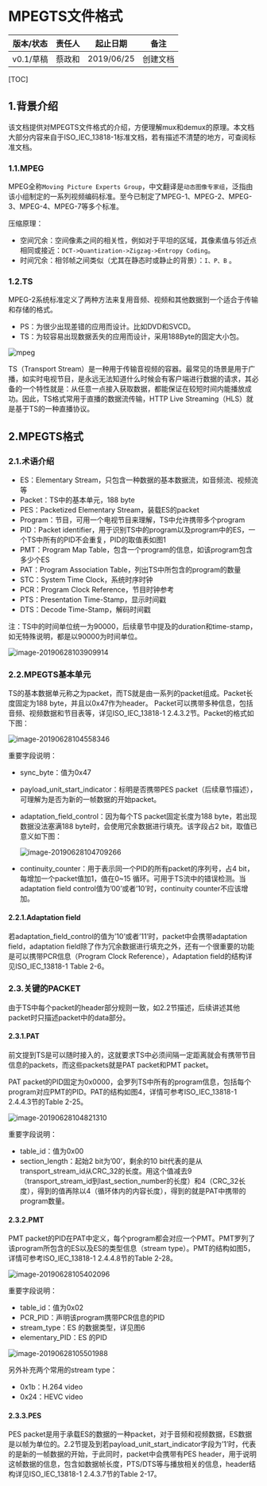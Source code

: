 # MPEGTS文件格式

| 版本/状态 | 责任人 | 起止日期   | 备注     |
| --------- | ------ | ---------- | -------- |
| v0.1/草稿 | 蔡政和 | 2019/06/25 | 创建文档 |



[TOC]

## 1.背景介绍

该文档提供对MPEGTS文件格式的介绍，方便理解mux和demux的原理。本文档大部分内容来自于ISO_IEC_13818-1标准文档，若有描述不清楚的地方，可查阅标准文档。

### 1.1.MPEG

MPEG全称`Moving Picture Experts Group`，中文翻译是`动态图像专家组`，泛指由该小组制定的一系列视频编码标准。至今已制定了MPEG-1、MPEG-2、MPEG-3、MPEG-4、MPEG-7等多个标准。

压缩原理：

- 空间冗余：空间像素之间的相关性，例如对于平坦的区域，其像素值与邻近点相同或接近：`DCT->Quantization->Zigzag->Entropy Coding`。
-  时间冗余：相邻帧之间类似（尤其在静态时或静止的背景）：`I、P、B` 。

### 1.2.TS

MPEG-2系统标准定义了两种方法来复用音频、视频和其他数据到一个适合于传输和存储的格式。

- PS：为很少出现差错的应用而设计。比如DVD和SVCD。
- TS：为较容易出现数据丢失的应用而设计，采用188Byte的固定大小包。

![mpeg](doc_src/mpeg.png)

TS（Transport Stream）是一种用于传输音视频的容器。最常见的场景是用于广播，如实时电视节目，是永远无法知道什么时候会有客户端进行数据的请求，其必备的一个特性就是：从任意一点接入获取数据，都能保证在较短时间内能播放成功。因此，TS格式常用于直播的数据流传输，HTTP Live Streaming（HLS）就是基于TS的一种直播协议。

## 2.MPEGTS格式

### 2.1.术语介绍

- ES：Elementary Stream，只包含一种数据的基本数据流，如音频流、视频流等
- Packet：TS中的基本单元，188 byte
- PES：Packetized Elementary Stream，装载ES的packet
- Program：节目，可用一个电视节目来理解，TS中允许携带多个program
- PID：Packet identifier，用于识别TS中的program以及program中的ES，一个TS中所有的PID不会重复，PID的取值表如图1
- PMT：Program Map Table，包含一个program的信息，如该program包含多少个ES
- PAT：Program Association Table，列出TS中所包含的program的数量
- STC：System Time Clock，系统时序时钟
- PCR：Program Clock Reference，节目时钟参考
- PTS：Presentation Time-Stamp，显示时间戳
- DTS：Decode Time-Stamp，解码时间戳

注：TS中的时间单位统一为90000，后续章节中提及的duration和time-stamp，如无特殊说明，都是以90000为时间单位。

![image-20190628103909914](doc_src/image-20190628103909914.png)

### 2.2.MPEGTS基本单元

TS的基本数据单元称之为packet，而TS就是由一系列的packet组成。Packet长度固定为188 byte，并且以0x47作为header。 Packet可以携带多种信息，包括音频、视频数据和节目表等，详见ISO_IEC_13818-1 2.4.3.2节。Packet的格式如下图：

![image-20190628104558346](doc_src/image-20190628104558346.png)

重要字段说明：

- sync_byte：值为0x47

- payload_unit_start_indicator：标明是否携带PES packet（后续章节描述），可理解为是否为新的一帧数据的开始packet。

- adaptation_field_control：因为每个TS packet固定长度为188 byte，若出现数据没法塞满188 byte时，会使用冗余数据进行填充。该字段占2 bit，取值已意义如下图：

  ![image-20190628104709266](doc_src/image-20190628104709266.png)

- continuity_counter：用于表示同一个PID的所有packet的序列号，占4 bit，每增加一个packet值加1，值在0~15 循环。可用于TS流中的错误检测。当adaptation field control值为’00’或者’10’时，continuity counter不应该增加。

#### 2.2.1.Adaptation field

若adaptation_field_control的值为’10’或者’11’时，packet中会携带adaptation field，adaptation field除了作为冗余数据进行填充之外，还有一个很重要的功能是可以携带PCR信息（Program Clock Reference），Adaptation field的结构详见ISO_IEC_13818-1 Table 2-6。

### 2.3.关键的PACKET

由于TS中每个packet的header部分规则一致，如2.2节描述，后续讲述其他packet时只描述packet中的data部分。

#### 2.3.1.PAT

前文提到TS是可以随时接入的，这就要求TS中必须间隔一定距离就会有携带节目信息的packets，而这些packets就是PAT packet和PMT packet。

PAT packet的PID固定为0x0000，会罗列TS中所有的program信息，包括每个program对应PMT的PID。PAT的结构如图4，详情可参考ISO_IEC_13818-1 2.4.4.3节的Table 2-25。

![image-20190628104821310](doc_src/image-20190628104821310.png)

重要字段说明：

- table_id：值为0x00
- section_length：起始2 bit为’00’，剩余的10 bit代表的是从transport_stream_id从CRC_32的长度。用这个值减去9（transport_stream_id到last_section_number的长度）和4（CRC_32长度），得到的值再除以4（循环体内的内容长度），得到的就是PAT中携带的program数量。

#### 2.3.2.PMT

PMT packet的PID在PAT中定义，每个program都会对应一个PMT。PMT罗列了该program所包含的ES以及ES的类型信息（stream type）。PMT的结构如图5，详情可参考ISO_IEC_13818-1 2.4.4.8节的Table 2-28。

![image-20190628105402096](doc_src/image-20190628105402096.png)

重要字段说明：

- table_id：值为0x02
- PCR_PID：声明该program携带PCR信息的PID
- stream_type：ES 的数据类型，详见图6
- elementary_PID：ES 的PID

![image-20190628105501988](doc_src/image-20190628105501988.png)

另外补充两个常用的stream type：

- 0x1b：H.264 video
- 0x24：HEVC video

#### 2.3.3.PES

PES packet是用于承载ES的数据的一种packet，对于音频和视频数据，ES数据是以帧为单位的。2.2节提及到若payload_unit_start_indicator字段为’1’时，代表的是新的一帧数据的开始，于此同时，packet中会携带有PES header，用于说明这帧数据的信息，包含如数据帧长度，PTS/DTS等与播放相关的信息，header结构详见ISO_IEC_13818-1 2.4.3.7节的Table 2-17。

## 